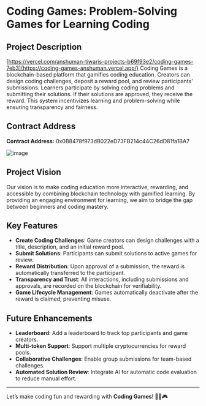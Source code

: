 # Coding Games: Problem-Solving Games for Learning Coding 
 
## Project Description
[https://vercel.com/anshuman-tiwaris-projects-b69f93e2/coding-games-7eb3](https://coding-games-anshuman.vercel.app/)
Coding Games is a blockchain-based platform that gamifies coding education. Creators can design coding challenges, deposit a reward pool, and review participants' submissions. Learners participate by solving coding problems and submitting their solutions. If their solutions are approved, they receive the reward. This system incentivizes learning and problem-solving while ensuring transparency and fairness.

## Contract Address
 
**Contract Address:**
0x0B8478f973dB022eD73FB214c44C26dD81fa1BA7

![image](https://github.com/user-attachments/assets/519dd286-dec5-49b3-89ca-169abf9b197f)


## Project Vision
Our vision is to make coding education more interactive, rewarding, and accessible by combining blockchain technology with gamified learning. By providing an engaging environment for learning, we aim to bridge the gap between beginners and coding mastery.

## Key Features
- **Create Coding Challenges**: Game creators can design challenges with a title, description, and an initial reward pool.
- **Submit Solutions**: Participants can submit solutions to active games for review.
- **Reward Distribution**: Upon approval of a submission, the reward is automatically transferred to the participant.
- **Transparency and Trust**: All interactions, including submissions and approvals, are recorded on the blockchain for verifiability.
- **Game Lifecycle Management**: Games automatically deactivate after the reward is claimed, preventing misuse.


## Future Enhancements
- **Leaderboard**: Add a leaderboard to track top participants and game creators.
- **Multi-token Support**: Support multiple cryptocurrencies for reward pools.
- **Collaborative Challenges**: Enable group submissions for team-based challenges.
- **Automated Solution Review**: Integrate AI for automatic code evaluation to reduce manual effort.
 
---

Let’s make coding fun and rewarding with **Coding Games**! 🧑‍💻🎮
